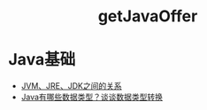 <div align="center">

<h1>getJavaOffer</h1>

</div>

# Java基础

- [JVM、JRE、JDK之间的关系](./Java基础/01-JVM、JRE、JDK之间的关系.md)
- [Java有哪些数据类型？谈谈数据类型转换](./Java基础/02-Java数据类型.md)